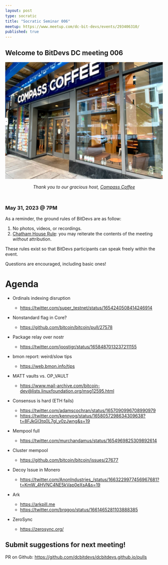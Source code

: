 ```yaml
---
layout: post
type: socratic
title: "Socratic Seminar 006"
meetup: https://www.meetup.com/dc-bit-devs/events/293406310/
published: true
---
```


## Welcome to BitDevs DC meeting 006

![compass](img/002-compass.png)


<div style="text-align: center; margin-bottom: 3rem;">
<i>Thank you to our gracious host, <a href="https://www.compasscoffee.com/products/bitcoin-blend?variant=39564113477728">Compass
Coffee</a></i>
</div>


### May 31, 2023 @ 7PM

As a reminder, the ground rules of BitDevs are as follow:

1. No photos, videos, or recordings.
2. [Chatham House Rule](https://en.wikipedia.org/wiki/Chatham_House_Rule): you may
   reiterate the contents of the meeting *without* attribution.


These rules exist so that BitDevs participants can speak freely
within the event.

Questions are encouraged, including basic ones!

# Agenda

- Ordinals indexing disruption
  - <https://twitter.com/super_testnet/status/1654240508414246914>

- Nonstandard flag in Core?
  - <https://github.com/bitcoin/bitcoin/pull/27578>

- Package relay over nostr
  - <https://twitter.com/joostjgr/status/1658487013237211155>

- bmon report: weird/slow tips
  - <https://web.bmon.info/tips>

- MATT vaults vs. OP_VAULT
  - <https://www.mail-archive.com/bitcoin-dev@lists.linuxfoundation.org/msg12595.html>

- Consensus is hard (ETH fails)
  - <https://twitter.com/adamscochran/status/1657090996708990979>
  - <https://twitter.com/kennyog/status/1658057298634309638?t=8FJkGI3tq0L7gl_v0zJwng&s=19>

- Mempool full
  - <https://twitter.com/murchandamus/status/1654969825309892614>

- Cluster mempool
  - <https://github.com/bitcoin/bitcoin/issues/27677>

- Decoy Issue in Monero
  - <https://twitter.com/AnonIndustries_/status/1663229977456967681?t=KmW_4HVNC4NE5kVap0eXsA&s=19>

- Ark
  - <https://arkpill.me>
  - <https://twitter.com/brqgoo/status/1661465281103888385>

- ZeroSync
  - <https://zerosync.org/>


## Submit suggestions for next meeting!

PR on Github: https://github.com/dcbitdevs/dcbitdevs.github.io/pulls
